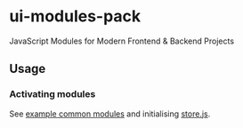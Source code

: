 # ui-modules-pack
JavaScript Modules for Modern Frontend &amp; Backend Projects

## Usage

### Activating modules
See [example common modules](src/common/index.js) and initialising [store.js](src/common/store.js).
